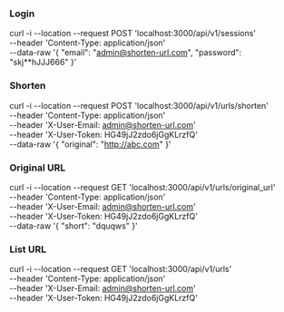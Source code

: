 ### Login

curl -i --location --request POST 'localhost:3000/api/v1/sessions' \
--header 'Content-Type: application/json' \
--data-raw '{ "email": "admin@shorten-url.com", "password": "skj**hJJJ666" }'

### Shorten
curl -i --location --request POST 'localhost:3000/api/v1/urls/shorten' \
--header 'Content-Type: application/json' \
--header 'X-User-Email: admin@shorten-url.com' \
--header 'X-User-Token: HG49jJ2zdo6jGgKLrzfQ' \
--data-raw '{ "original": "http://abc.com" }'

### Original URL
curl -i --location --request GET 'localhost:3000/api/v1/urls/original_url' \
--header 'Content-Type: application/json' \
--header 'X-User-Email: admin@shorten-url.com' \
--header 'X-User-Token: HG49jJ2zdo6jGgKLrzfQ' \
--data-raw '{ "short": "dquqws" }'

### List URL
curl -i --location --request GET 'localhost:3000/api/v1/urls' \
--header 'Content-Type: application/json' \
--header 'X-User-Email: admin@shorten-url.com' \
--header 'X-User-Token: HG49jJ2zdo6jGgKLrzfQ'